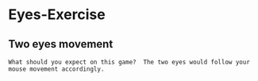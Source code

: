 # Eyes-Exercise

## Two eyes movement
```What should you expect on this game?  The two eyes would follow your mouse movement accordingly.```
